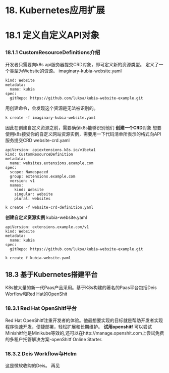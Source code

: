# 18. Kubernetes应用扩展
# 18.1 定义自定义API对象
### 18.1.1 CustomResourceDefinitions介绍
开发者只需要向k8s api服务器提交CRD对象，即可定义新的资源类型。
定义了一个类型为Website的资源。
imaginary-kubia-website.yaml
```
kind: Website
metadata:
  name: kubia
spec:
  gitRepo: https://github.com/luksa/kubia-website-example.git
```
用创建命令，会发现这个资源是无法被识别的。
```
k create -f imaginary-kubia-website.yaml
```
因此在创建自定义资源之前，需要确保k8s能够识别他们
**创建一个CRD**对象
想要使用k8s接受你的自定义网站资源实例，需要用一下代码清单所表示的格式向API服务提交CRD
website-crd.yaml
```
apiVersion: apiextensions.k8s.io/v1beta1
kind: CustomResourceDefinition
metadata:
  name: websites.extensions.example.com
spec:
  scope: Namespaced
  group: extensions.example.com
  version: v1
  names:
    kind: Website
    singular: website
    plural: websites
```
```
k create -f website-crd-definition.yaml
```
**创建自定义资源实例**
kubia-website.yaml
```
apiVersion: extensions.example.com/v1
kind: Website
metadata:
  name: kubia
spec:
  gitRepo: https://github.com/luksa/kubia-website-example.git
```
```
k create f kubia-website.yaml
```
## 18.3 基于Kubernetes搭建平台
K8s被大量的新一代Paas产品采用。基于K8s构建的著名的Paas平台包括Deis Worflow和Red Hat的OpenShit
### 18.3.1 Red Hat OpenShitf平台
Red Hat OpenShitf注重开发者的体验。他最想要实现的目标就是帮助开发者实现程序快速开发，便捷部署，轻松扩展和长期维护。
**试用openshitf**
可以尝试Minishitf他是Minikube等效的,还可以在http://manage.openshit.com上尝试免费的多租户托管解决方案-openShitf Online Starter.
### 18.3.2 Deis Workflow与Helm
这是微软收购的Deis。
再见